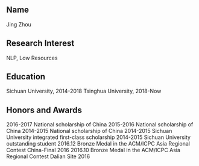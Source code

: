 ## Name
Jing Zhou

## Research Interest
NLP, Low Resources

## Education
Sichuan University, 2014-2018
Tsinghua University, 2018-Now

## Honors and Awards
2016-2017 National scholarship of China
2015-2016 National scholarship of China
2014-2015 National scholarship of China
2014-2015 Sichuan University integrated first-class scholarship
2014-2015 Sichuan University outstanding student
2016.12 Bronze Medal in the ACM/ICPC Asia Regional Contest China-Final 2016
2016.10 Bronze Medal in the ACM/ICPC Asia Regional Contest Dalian Site 2016
